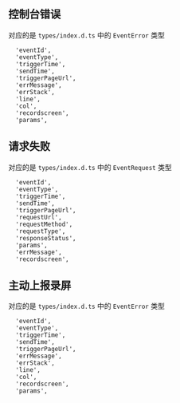 ## 控制台错误
对应的是 `types/index.d.ts` 中的 `EventError` 类型
```
  'eventId',
  'eventType',
  'triggerTime',
  'sendTime',
  'triggerPageUrl',
  'errMessage',
  'errStack',
  'line',
  'col',
  'recordscreen',
  'params',
```
## 请求失败
对应的是 `types/index.d.ts` 中的 `EventRequest` 类型
```
  'eventId',
  'eventType',
  'triggerTime',
  'sendTime',
  'triggerPageUrl',
  'requestUrl',
  'requestMethod',
  'requestType',
  'responseStatus',
  'params',
  'errMessage',
  'recordscreen',
```

## 主动上报录屏
对应的是 `types/index.d.ts` 中的 `EventError` 类型
```
  'eventId',
  'eventType',
  'triggerTime',
  'sendTime',
  'triggerPageUrl',
  'errMessage',
  'errStack',
  'line',
  'col',
  'recordscreen',
  'params',
```